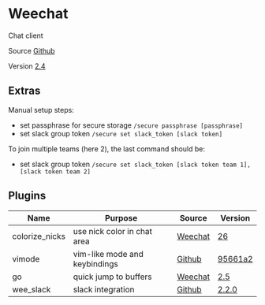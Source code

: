 # Weechat

Chat client

Source [Github](https://github.com/weechat/weechat)

Version [2.4](https://github.com/weechat/weechat/releases/tag/v2.4)

## Extras

Manual setup steps:
- set passphrase for secure storage `/secure passphrase [passphrase]`
- set slack group token `/secure set slack_token [slack token]`

To join multiple teams (here 2), the last command should be:
- set slack group token `/secure set slack_token [slack token team 1],[slack token team 2]`

## Plugins

| Name                | Purpose                          | Source                                                             | Version                                                                                                  |
|---------------------|----------------------------------|--------------------------------------------------------------------|----------------------------------------------------------------------------------------------------------|
| colorize_nicks      | use nick color in chat area      | [Weechat](https://weechat.org/files/scripts/colorize_nicks.py)     | [26](https://github.com/weechat/scripts/commit/ffda2e03486d1e90983a35ee3505b84d10fd5244)                 |
| vimode              | vim-like mode and keybindings    | [Github](https://github.com/GermainZ/weechat-vimode)               | [95661a2](https://github.com/GermainZ/weechat-vimode/commit/95661a27f92dc3f3286cf1539ab112a81ad15639)    |
| go                  | quick jump to buffers            | [Weechat](https://weechat.org/files/scripts/go.py)                 | [2.5](https://github.com/weechat/scripts/commit/dc9e69f37fcdc51f0f5a8856ef977ee3d8d8e371)                |
| wee_slack           | slack integration                | [Github](https://github.com/wee-slack/wee-slack)                   | [2.2.0](https://github.com/wee-slack/wee-slack/releases/tag/v2.2.0)                                      |
